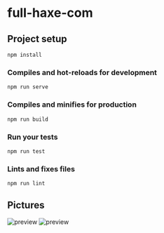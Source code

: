 # full-haxe-com

## Project setup
```
npm install
```

### Compiles and hot-reloads for development
```
npm run serve
```

### Compiles and minifies for production
```
npm run build
```

### Run your tests
```
npm run test
```

### Lints and fixes files
```
npm run lint
```
## Pictures
![preview](https://image.ibb.co/cdyo0f/image.png)
![preview](https://image.ibb.co/kb5ht0/image.png)